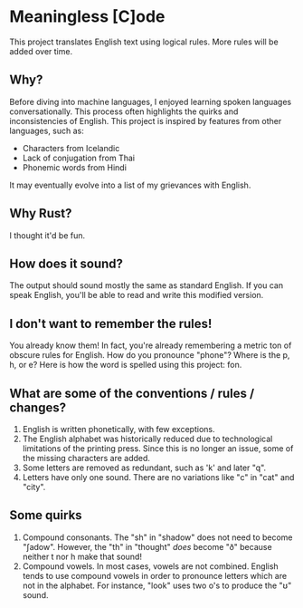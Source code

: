 # Meaningless [C]ode

This project translates English text using logical rules. More rules will be added over time.

## Why?

Before diving into machine languages, I enjoyed learning spoken languages conversationally. This process often highlights the quirks and inconsistencies of English. This project is inspired by features from other languages, such as:

- Characters from Icelandic
- Lack of conjugation from Thai
- Phonemic words from Hindi

It may eventually evolve into a list of my grievances with English.

## Why Rust?

I thought it'd be fun.

## How does it sound?

The output should sound mostly the same as standard English. If you can speak English, you'll be able to read and write this modified version.

## I don't want to remember the rules!

You already know them! In fact, you're already remembering a metric ton of obscure rules for English. How do you pronounce "phone"? Where is the p, h, or e? Here is how the word is spelled using this project: fon.

## What are some of the conventions / rules / changes?

1. English is written phonetically, with few exceptions.
2. The English alphabet was historically reduced due to technological limitations of the printing press. Since this is no longer an issue, some of the missing characters are added.
3. Some letters are removed as redundant, such as 'k' and later "q".
4. Letters have only one sound. There are no variations like "c" in "cat" and "city".

## Some quirks

1. Compound consonants. The "sh" in "shadow" does not need to become "ʃadow". However, the "th" in "thought" _does_ become "ð" because neither t nor h make that sound!
2. Compound vowels. In most cases, vowels are not combined. English tends to use compound vowels in order to pronounce letters which are not in the alphabet. For instance, "look" uses two o's to produce the "ʊ" sound.
